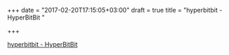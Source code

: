 +++
date = "2017-02-20T17:15:05+03:00"
draft = true
title = "hyperbitbit - HyperBitBit "

+++

<p><a href="https://t.co/zjG9cNa7at">hyperbitbit - HyperBitBit </a></p>
